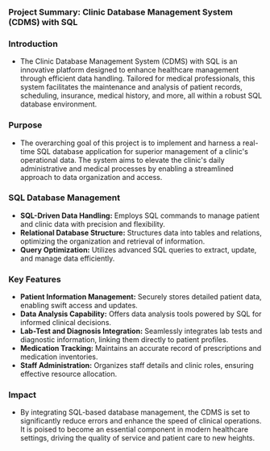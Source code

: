 ### Project Summary: Clinic Database Management System (CDMS) with SQL


### Introduction

- The Clinic Database Management System (CDMS) with SQL is an innovative platform designed to enhance healthcare management through efficient data handling. Tailored for medical professionals, this system facilitates the maintenance and analysis of patient records, scheduling, insurance, medical history, and more, all within a robust SQL database environment.

### Purpose

- The overarching goal of this project is to implement and harness a real-time SQL database application for superior management of a clinic's operational data. The system aims to elevate the clinic's daily administrative and medical processes by enabling a streamlined approach to data organization and access.

### SQL Database Management

- **SQL-Driven Data Handling:** Employs SQL commands to manage patient and clinic data with precision and flexibility.
- **Relational Database Structure:** Structures data into tables and relations, optimizing the organization and retrieval of information.
- **Query Optimization:** Utilizes advanced SQL queries to extract, update, and manage data efficiently.

### Key Features

- **Patient Information Management:** Securely stores detailed patient data, enabling swift access and updates.
- **Data Analysis Capability:** Offers data analysis tools powered by SQL for informed clinical decisions.
- **Lab-Test and Diagnosis Integration:** Seamlessly integrates lab tests and diagnostic information, linking them directly to patient profiles.
- **Medication Tracking:** Maintains an accurate record of prescriptions and medication inventories.
- **Staff Administration:** Organizes staff details and clinic roles, ensuring effective resource allocation.

### Impact

- By integrating SQL-based database management, the CDMS is set to significantly reduce errors and enhance the speed of clinical operations. It is poised to become an essential component in modern healthcare settings, driving the quality of service and patient care to new heights.
